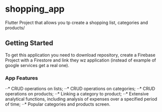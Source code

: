 # shopping_app

Flutter Project that allows you tp create a shopping list, categories and products/

## Getting Started

To get this application you need to download repository, create a Firebase Project with a Firestore and link they wz application (instead of example of google services get a real one).

### App Features

⋅⋅* CRUD operations on lists;
⋅⋅* CRUD operations on categories;
⋅⋅* CRUD operations on products;
⋅⋅* Linking a category to product;
⋅⋅* Extensive analytical functions, including analysis of expenses over a specified period of time;
⋅⋅* Popular categories and products screen.


